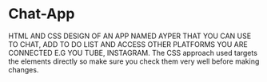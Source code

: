 # Chat-App
HTML AND CSS DESIGN OF AN APP NAMED AYPER THAT YOU CAN USE TO CHAT, ADD TO DO LIST AND ACCESS OTHER PLATFORMS YOU ARE CONNECTED E.G YOU TUBE, INSTAGRAM.
The CSS approach used targets the elements directly so make sure you check them very well before making changes. 
